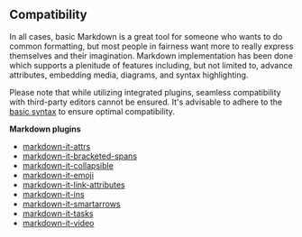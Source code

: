 ## Compatibility

In all cases, basic Markdown is a great tool for someone who wants to do common formatting, but most people in fairness want more to really express themselves and their imagination. Markdown implementation has been done which supports a plenitude of features including, but not limited to, advance attributes, embedding media, diagrams, and syntax highlighting.

Please note that while utilizing integrated plugins, seamless compatibility with third-party editors cannot be ensured. It's advisable to adhere to the [basic syntax](https://www.markdownguide.org/basic-syntax/) to ensure optimal compatibility.

**Markdown plugins**

- [markdown-it-attrs](https://www.npmjs.com/package/markdown-it-attrs)
- [markdown-it-bracketed-spans](https://www.npmjs.com/package/markdown-it-bracketed-spans)
- [markdown-it-collapsible](https://www.npmjs.com/package/markdown-it-collapsible)
- [markdown-it-emoji](https://www.npmjs.com/package/markdown-it-emoji)
- [markdown-it-link-attributes](https://www.npmjs.com/package/markdown-it-link-attributes)
- [markdown-it-ins](https://www.npmjs.com/package/markdown-it-ins)
- [markdown-it-smartarrows](https://www.npmjs.com/package/markdown-it-smartarrows)
- [markdown-it-tasks](https://www.npmjs.com/package/markdown-it-tasks)
- [markdown-it-video](https://www.npmjs.com/package/markdown-it-video)
